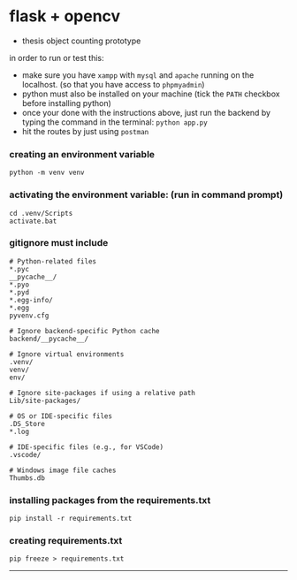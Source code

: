 # flask + opencv
- thesis object counting prototype

in order to run or test this:
- make sure you have ```xampp``` with ```mysql``` and ```apache``` running on the localhost. (so that you have access to ```phpmyadmin```)
- python must also be installed on your machine (tick the ```PATH``` checkbox before installing python)
- once your done with the instructions above, just run the backend by typing the command in the terminal:
``` python app.py ```
- hit the routes by just using ```postman```

### creating an environment variable
```
python -m venv venv
```

### activating the environment variable: (run in command prompt)
```
cd .venv/Scripts
activate.bat
```

### gitignore must include

```
# Python-related files
*.pyc
__pycache__/
*.pyo
*.pyd
*.egg-info/
*.egg
pyvenv.cfg

# Ignore backend-specific Python cache
backend/__pycache__/

# Ignore virtual environments
.venv/
venv/
env/

# Ignore site-packages if using a relative path
Lib/site-packages/

# OS or IDE-specific files
.DS_Store
*.log

# IDE-specific files (e.g., for VSCode)
.vscode/

# Windows image file caches
Thumbs.db

```

### installing packages from the requirements.txt
```
pip install -r requirements.txt
```

### creating requirements.txt
```
pip freeze > requirements.txt
```
****
